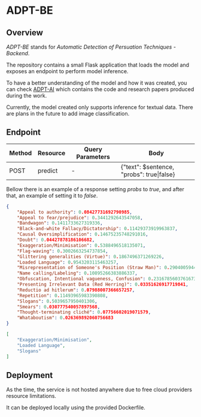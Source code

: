 # ADPT-BE
## Overview
_ADPT-BE_ stands for _Automatic Detection of Persuation Techniques - Backend_.

The repository contains a small Flask application that loads the model and exposes an endpoint to perform model inference. 

To have a better understanding of the model and how it was created, you can check [ADPT-AI](https://github.com/TeimasTeimoso/ADPT-AI) which contains the code and research papers produced during the work.

Currently, the model created only supports inference for textual data. There are plans in the future to add image classification.

## Endpoint
| Method | Resource | Query Parameters | Body                   |
|--------| ---------| -----------------| -----                  |
| POST   | predict  | -                | {"text": $sentence, "probs": true\|false}   |

Bellow there is an example of a response setting _probs_ to _true_, and after that, an example of setting it to _false_.
``` json
{
    "Appeal to authority": 0.08427731692790985,
    "Appeal to fear/prejudice": 0.3441292643547058,
    "Bandwagon": 0.1411733627319336,
    "Black-and-white Fallacy/Dictatorship": 0.11429373919963837,
    "Causal Oversimplification": 0.14675235748291016,
    "Doubt": 0.04427878186106682,
    "Exaggeration/Minimisation": 0.5388496518135071,
    "Flag-waving": 0.3002663254737854,
    "Glittering generalities (Virtue)": 0.1867496371269226,
    "Loaded Language": 0.9543203115463257,
    "Misrepresentation of Someone's Position (Straw Man)": 0.29040059447288513,
    "Name calling/Labeling": 0.10895266383886337,
    "Obfuscation, Intentional vagueness, Confusion": 0.2316785603761673,
    "Presenting Irrelevant Data (Red Herring)": 0.03351626917719841,
    "Reductio ad hitlerum": 0.07988007366657257,
    "Repetition": 0.11493965983390808,
    "Slogans": 0.5039657950401306,
    "Smears": 0.030777540057897568,
    "Thought-terminating cliché": 0.07756602019071579,
    "Whataboutism": 0.026369892060756683
}
```
```json
[
    "Exaggeration/Minimisation",
    "Loaded Language",
    "Slogans"
]
``````
## Deployment
As the time, the service is not hosted anywhere due to free cloud providers resource limitations.

It can be deployed locally using the provided Dockerfile.
